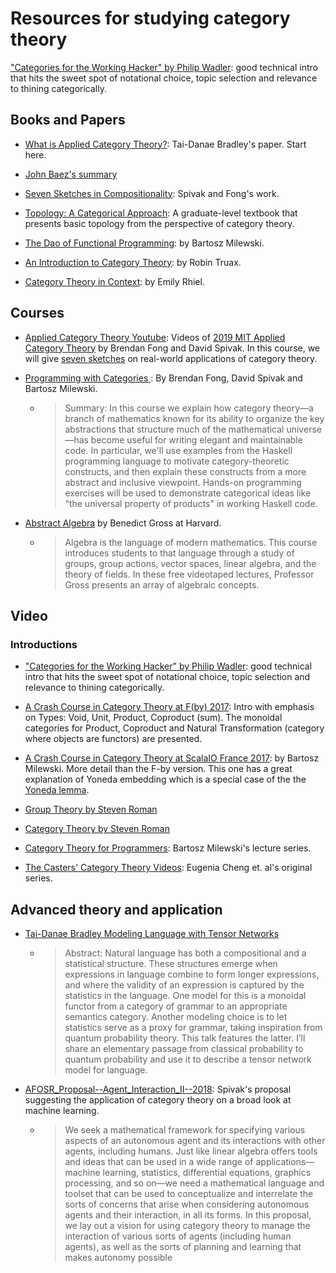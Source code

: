 # Resources for studying category theory

["Categories for the Working Hacker" by Philip Wadler](https://www.youtube.com/watch?v=gui_SE8rJUM): good technical intro that hits the sweet spot of notational choice, topic selection and relevance to thining categorically.

## Books and Papers
- [What is Applied Category Theory?](https://arxiv.org/abs/1809.05923): Tai-Danae Bradley's paper. Start here.
- [John Baez's summary](https://math.ucr.edu/home/baez/categories.html)
- [Seven Sketches in Compositionality](https://ocw.mit.edu/courses/mathematics/18-s097-applied-category-theory-january-iap-2019/lecture-videos-and-readings/18-s097iap19textbook.pdf): Spivak and Fong's work.
- [Topology: A Categorical Approach](https://topology.mitpress.mit.edu/): A graduate-level textbook that presents basic topology from the perspective of category theory.

- [The Dao of Functional Programming](https://github.com/BartoszMilewski/Publications/tree/master/TheDaoOfFP): by Bartosz Milewski.
- [An Introduction to Category Theory](http://web.stanford.edu/~truax/notes/Category_Theory.pdf): by Robin Truax.
- [Category Theory in Context](https://math.jhu.edu/~eriehl/context.pdf): by Emily Rhiel.

## Courses
- [Applied Category Theory Youtube](https://www.youtube.com/playlist?list=PLhgq-BqyZ7i5lOqOqqRiS0U5SwTmPpHQ5):  Videos of [2019 MIT  Applied Category Theory](https://ocw.mit.edu/courses/mathematics/18-s097-applied-category-theory-january-iap-2019/) by Brendan Fong and David Spivak. 
In this course, we will give [seven sketches](https://ocw.mit.edu/courses/mathematics/18-s097-applied-category-theory-january-iap-2019/lecture-videos-and-readings/18-s097iap19textbook.pdf) on real-world applications of category theory.


- [Programming with Categories ](http://brendanfong.com/programmingcats.html): By Brendan Fong, David Spivak and 
Bartosz Milewski.
  - > Summary: In this course we explain how category theory—a branch of mathematics known for its ability to organize the key abstractions that structure much of the mathematical universe—has become useful for writing elegant and maintainable code. In particular, we'll use examples from the Haskell programming language to motivate category-theoretic constructs, and then explain these constructs from a more abstract and inclusive viewpoint. Hands-on programming exercises will be used to demonstrate categorical ideas like "the universal property of products" in working Haskell code.
- [Abstract Algebra](https://www.extension.harvard.edu/open-learning-initiative/abstract-algebra) by Benedict Gross 
at Harvard. 
  - > Algebra is the language of modern mathematics. This course introduces students to that language through a study of groups, group actions, vector spaces, linear algebra, and the theory of fields. In these free videotaped lectures, Professor Gross presents an array of algebraic concepts.
  
## Video
### Introductions

- ["Categories for the Working Hacker" by Philip Wadler](https://www.youtube.com/watch?v=gui_SE8rJUM): good technical intro that hits the sweet spot of notational choice, topic selection and relevance to thining categorically.

- [A Crash Course in Category Theory at F(by) 2017](https://www.youtube.com/watch?v=iJ7V1KXJpsE): Intro with emphasis on Types: Void, Unit, Product, Coproduct (sum). The monoidal categories for Product, Coproduct and Natural Transformation (category where objects are functors) are presented. 

- [A Crash Course in Category Theory at ScalaIO France 2017](https://www.youtube.com/watch?v=JH_Ou17_zyU): by Bartosz Milewski. More detail than the F-by version. This one has a great explanation of Yoneda embedding which is a special case of the the [Yoneda lemma](https://en.wikipedia.org/wiki/Yoneda_lemma).
  
- [Group Theory by Steven Roman](https://www.youtube.com/playlist?list=PLiyVurqwtq0YpkpmXUWjxbNdzMrSiOlBE)
- [Category Theory by Steven Roman](https://www.youtube.com/playlist?list=PLiyVurqwtq0Y40IZhB6T1wM2fMduEVe56)
- [Category Theory for Programmers](https://www.youtube.com/watch?v=I8LbkfSSR58&list=PLbgaMIhjbmEnaH_LTkxLI7FMa2HsnawM_): Bartosz Milewski's lecture series.
- [The Casters' Category Theory Videos](http://simonwillerton.staff.shef.ac.uk/TheCatsters/): Eugenia Cheng et. al's
original series.

## Advanced theory and application
- [Tai-Danae Bradley Modeling Language with Tensor Networks](https://www.youtube.com/watch?v=12j8OV-ptC4)
  - >Abstract: Natural language has both a compositional and a statistical structure. These structures emerge when expressions in language combine to form longer expressions, and where the validity of an expression is captured by the statistics in the language. One model for this is a monoidal functor from a category of grammar to an appropriate semantics category. Another modeling choice is to let statistics serve as a proxy for grammar, taking inspiration from quantum probability theory. This talk features the latter. I’ll share an elementary passage from classical probability to quantum probability and use it to describe a tensor network model for language.

- [AFOSR_Proposal--Agent_Interaction_II--2018](http://math.mit.edu/~dspivak/informatics/grants/AFOSR_Proposal--Agent_Interaction_II--2018.pdf): Spivak's proposal suggesting the application of category theory on
a broad look at machine learning.

  - > We seek a mathematical framework for specifying various aspects of an autonomous
agent and its interactions with other agents, including humans. Just like linear algebra offers tools and ideas that can be used in a wide range of applications—machine
learning, statistics, differential equations, graphics processing, and so on—we need a
mathematical language and toolset that can be used to conceptualize and interrelate the
sorts of concerns that arise when considering autonomous agents and their interaction,
in all its forms.
In this proposal, we lay out a vision for using category theory to manage the interaction of various sorts of agents (including human agents), as well as the sorts of planning
and learning that makes autonomy possible
